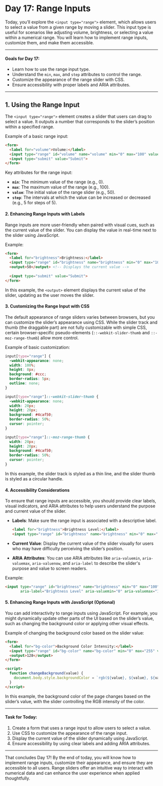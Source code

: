 # Day 17: Range Inputs

Today, you’ll explore the `<input type="range">` element, which allows users to select a value from a given range by moving a slider. This input type is useful for scenarios like adjusting volume, brightness, or selecting a value within a numerical range. You will learn how to implement range inputs, customize them, and make them accessible.

---

#### Goals for Day 17:
- Learn how to use the range input type.
- Understand the `min`, `max`, and `step` attributes to control the range.
- Customize the appearance of the range slider with CSS.
- Ensure accessibility with proper labels and ARIA attributes.

---

## 1. Using the Range Input

The `<input type="range">` element creates a slider that users can drag to select a value. It outputs a number that corresponds to the slider’s position within a specified range.

Example of a basic range input:

```html
<form>
  <label for="volume">Volume:</label>
  <input type="range" id="volume" name="volume" min="0" max="100" value="50">
  <input type="submit" value="Submit">
</form>
```

Key attributes for the range input:
- **`min`**: The minimum value of the range (e.g., 0).
- **`max`**: The maximum value of the range (e.g., 100).
- **`value`**: The initial value of the range slider (e.g., 50).
- **`step`**: The intervals at which the value can be increased or decreased (e.g., 5 for steps of 5).

#### 2. Enhancing Range Inputs with Labels

Range inputs are more user-friendly when paired with visual cues, such as the current value of the slider. You can display the value in real-time next to the slider using JavaScript.

Example:

```html
<form>
  <label for="brightness">Brightness:</label>
  <input type="range" id="brightness" name="brightness" min="0" max="100" value="50" oninput="this.nextElementSibling.value = this.value">
  <output>50</output> <!-- Displays the current value -->
  
  <input type="submit" value="Submit">
</form>
```

In this example, the `<output>` element displays the current value of the slider, updating as the user moves the slider.

#### 3. Customizing the Range Input with CSS

The default appearance of range sliders varies between browsers, but you can customize the slider’s appearance using CSS. While the slider track and thumb (the draggable part) are not fully customizable with simple CSS, certain browser-specific pseudo-elements (`::-webkit-slider-thumb` and `::-moz-range-thumb`) allow more control.

Example of basic customization:

```css
input[type="range"] {
  -webkit-appearance: none;
  width: 100%;
  height: 8px;
  background: #ccc;
  border-radius: 5px;
  outline: none;
}

input[type="range"]::-webkit-slider-thumb {
  -webkit-appearance: none;
  width: 20px;
  height: 20px;
  background: #4caf50;
  border-radius: 50%;
  cursor: pointer;
}

input[type="range"]::-moz-range-thumb {
  width: 20px;
  height: 20px;
  background: #4caf50;
  border-radius: 50%;
  cursor: pointer;
}
```

In this example, the slider track is styled as a thin line, and the slider thumb is styled as a circular handle.

#### 4. Accessibility Considerations

To ensure that range inputs are accessible, you should provide clear labels, visual indicators, and ARIA attributes to help users understand the purpose and current value of the slider.

- **Labels**: Make sure the range input is associated with a descriptive label.
  
  ```html
  <label for="brightness">Brightness Level:</label>
  <input type="range" id="brightness" name="brightness" min="0" max="100" value="50">
  ```

- **Current Value**: Display the current value of the slider visually for users who may have difficulty perceiving the slider’s position.

- **ARIA Attributes**: You can use ARIA attributes like `aria-valuemin`, `aria-valuemax`, `aria-valuenow`, and `aria-label` to describe the slider's purpose and value to screen readers.

Example:

```html
<input type="range" id="brightness" name="brightness" min="0" max="100" value="50"
       aria-label="Brightness Level" aria-valuemin="0" aria-valuemax="100" aria-valuenow="50">
```

#### 5. Enhancing Range Inputs with JavaScript (Optional)

You can add interactivity to range inputs using JavaScript. For example, you might dynamically update other parts of the UI based on the slider’s value, such as changing the background color or applying other visual effects.

Example of changing the background color based on the slider value:

```html
<form>
  <label for="bg-color">Background Color Intensity:</label>
  <input type="range" id="bg-color" name="bg-color" min="0" max="255" value="128" oninput="changeBackground(this.value)">
  <output>128</output>
</form>

<script>
  function changeBackground(value) {
    document.body.style.backgroundColor = `rgb(${value}, ${value}, ${value})`;
  }
</script>
```

In this example, the background color of the page changes based on the slider’s value, with the slider controlling the RGB intensity of the color.

---

#### Task for Today:
1. Create a form that uses a range input to allow users to select a value.
2. Use CSS to customize the appearance of the range input.
3. Display the current value of the slider dynamically using JavaScript.
4. Ensure accessibility by using clear labels and adding ARIA attributes.

---

That concludes Day 17! By the end of today, you will know how to implement range inputs, customize their appearance, and ensure they are accessible to all users. Range sliders offer an intuitive way to interact with numerical data and can enhance the user experience when applied thoughtfully.